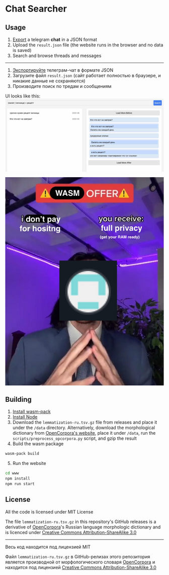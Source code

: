 # Chat Searcher
## Usage

1. [Export](https://telegram.org/blog/export-and-more) a telegram **chat** in a JSON format
2. Upload the `result.json` file (the website runs in the browser and no data is saved)
3. Search and browse threads and messages

---

1. [Экспортируйте](https://telegram.org/blog/export-and-more) телеграм-чат в формате JSON
2. Загрузите файл `result.json` (сайт работает полностью в браузере, и никакие данные не сохраняются)
3. Производите поиск по тредам и сообщениям


UI looks like this:
![ui example](assets/example.jpg)

![wasm offer](assets/wasm-offer.jpg)


## Building

1. [Install wasm-pack](https://rustwasm.github.io/wasm-pack/installer)
2. [Install Node](https://nodejs.org/en)
3. Download the `lemmatization-ru.tsv.gz` file from releases and place it under the `/data` directory. Alternatively, download the morphological dictionary from [OpenCorpora's website](https://opencorpora.org/?page=downloads), place it under `/data`, run the `scripts/preprocess_opcorpora.py` script, and gzip the result
4. Build the wasm package
```sh
wasm-pack build
```
5. Run the website
```sh
cd www
npm install
npm run start
```


## License

All the code is licensed under MIT License

The file `lemmatization-ru.tsv.gz` in this repository's GitHub releases is a derivative of [OpenCorpora](https://opencorpora.org/?page=downloads)'s Russian language morphologic dictionary and is licenced under [Creative Commons Attribution-ShareAlike 3.0](https://creativecommons.org/licenses/by-sa/3.0/deed.en)

---

Весь код находится под лицензией MIT

Файл `lemmatization-ru.tsv.gz` в GitHub-релизах этого репозитория является производной от морфологического словаря [OpenCorpora](https://opencorpora.org/?page=downloads) и находится под лицензией [Creative Commons Attribution-ShareAlike 3.0](https://creativecommons.org/licenses/by-sa/3.0/deed.ru)
